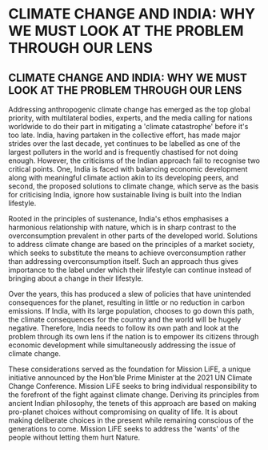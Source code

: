 # CLIMATE CHANGE AND INDIA: WHY WE MUST LOOK AT THE PROBLEM THROUGH OUR LENS

## CLIMATE CHANGE AND INDIA: WHY WE MUST LOOK AT THE PROBLEM THROUGH OUR LENS

<!-- image -->

Addressing anthropogenic climate change has emerged as the top global priority, with multilateral bodies, experts, and the media calling for nations worldwide to do their part in mitigating a 'climate catastrophe' before it's too late. India, having partaken in the collective effort, has made major strides over the last decade, yet continues to be labelled as one of the largest polluters in the world and is frequently chastised for not  doing  enough.  However,  the  criticisms  of  the  Indian  approach  fail  to  recognise two critical points. One, India is faced with balancing economic development along with meaningful climate action akin to its developing peers, and second, the proposed solutions to climate change, which serve as the basis for criticising India, ignore how sustainable living is built into the Indian lifestyle.

Rooted  in  the  principles  of  sustenance,  India's  ethos  emphasises  a  harmonious relationship with nature, which is in sharp contrast to the overconsumption prevalent in other parts of the developed world. Solutions to address climate change are based on the principles of a market society, which seeks to substitute the means to achieve overconsumption rather than addressing overconsumption itself. Such an approach thus gives importance to the label under which their lifestyle can continue instead of bringing about a change in their lifestyle.

Over the years, this has produced a slew of policies that have unintended consequences for the planet, resulting in little or no reduction in carbon emissions. If India, with its large population, chooses to go down this path, the climate consequences for the country and the world will be hugely negative. Therefore, India needs to follow its own path and look at the problem through its own lens if the nation is to empower its citizens through economic development while simultaneously addressing the issue of climate change.

These considerations  served  as  the  foundation  for  Mission  LiFE,  a  unique  initiative announced by the Hon'ble Prime Minister at the 2021 UN Climate Change Conference. Mission LiFE seeks to bring individual responsibility to the forefront of the fight against climate change. Deriving its principles from ancient Indian philosophy, the tenets of this approach are based on making pro-planet choices without compromising on quality of life. It is about making deliberate choices in the present while remaining conscious of the generations to come. Mission LiFE seeks to address the 'wants' of the people without letting them hurt Nature.